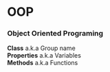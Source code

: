 # OOP
### Object Oriented Programing

**Class** a.k.a Group name<br>
**Properties** a.k.a Variables<br>
**Methods** a.k.a Functions